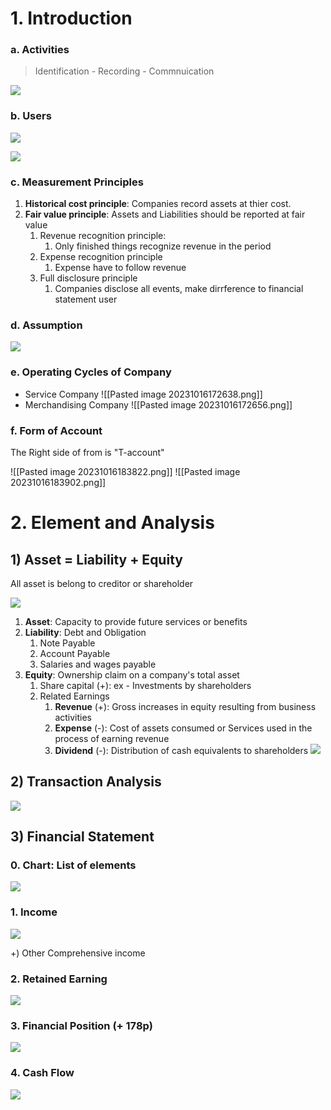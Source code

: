 
# 1. Introduction

### a. Activities 

> Identification - Recording - Commnuication

![](https://velog.velcdn.com/images/finallazy/post/fe5e18c3-321d-4e96-bf2c-656a74cfcf8d/image.png)


### b. Users
![](https://velog.velcdn.com/images/finallazy/post/c5910922-5556-4a49-ba90-339b5d8b0fa5/image.png)

![](https://velog.velcdn.com/images/finallazy/post/b2a530c7-2ca2-47ee-924b-44bbd8ee30b8/image.png)


### c. Measurement Principles
1. **Historical cost principle**: Companies record assets at thier cost.
2. **Fair value principle**: Assets and Liabilities should be reported at fair value
	1. Revenue recognition principle: 
		1. Only finished things recognize revenue in the period
	2. Expense recognition principle
		1. Expense have to follow revenue
	3. Full disclosure principle
		1. Companies disclose all events, make dirrference to financial statement user

### d. Assumption
![](https://velog.velcdn.com/images/finallazy/post/970e64c4-a92d-48bc-bdb1-07f34471b59a/image.png)


### e. Operating Cycles of Company
- Service Company
![[Pasted image 20231016172638.png]]
- Merchandising Company
![[Pasted image 20231016172656.png]]


### f. Form of Account

The Right side of from is "T-account"

![[Pasted image 20231016183822.png]]
![[Pasted image 20231016183902.png]]

# 2. Element and Analysis

## 1) Asset = Liability + Equity

All asset is belong to creditor or shareholder

![](https://velog.velcdn.com/images/finallazy/post/816c6c27-9850-48cf-8a17-5c119336b4ca/image.png)


1. **Asset**: Capacity to provide future services or benefits
2. **Liability**: Debt and Obligation
	1. Note Payable
	2. Account Payable
	3. Salaries and wages payable
3. **Equity**: Ownership claim on a company's total asset 
	1. Share capital (+): ex - Investments by shareholders
	2. Related Earnings
		1. **Revenue** (+): Gross increases in equity resulting from business activities
		2. **Expense** (-): Cost of assets consumed or Services used in the process of earning revenue
		3. **Dividend** (-): Distribution of cash equivalents to shareholders
		![](https://velog.velcdn.com/images/finallazy/post/b5c38edd-af38-41de-80a5-466405062628/image.png)

## 2) Transaction Analysis

![](https://velog.velcdn.com/images/finallazy/post/879f727d-248b-4d09-8850-dd4359538753/image.png)

## 3) Financial Statement

### 0. Chart: List of elements

![](https://velog.velcdn.com/images/finallazy/post/b16b6ffe-5bc6-4226-b5d4-00e745101501/image.png)


### 1. Income 
![](https://velog.velcdn.com/images/finallazy/post/f9f21bf1-4f06-4539-bb09-1e2da9a6dd7c/image.png)

+) Other Comprehensive income
### 2. Retained Earning 
![](https://velog.velcdn.com/images/finallazy/post/db28bc23-2f41-444f-bc3c-94993ee4df06/image.png)


### 3. Financial Position (+ 178p)
![](https://velog.velcdn.com/images/finallazy/post/7cbb3e38-e5d3-4244-902d-8c1c89a65948/image.png)


### 4. Cash Flow
![](https://velog.velcdn.com/images/finallazy/post/f859ef5b-a848-40de-95b0-8ed1c9b3a907/image.png)


 